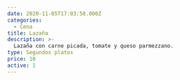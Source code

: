 ```yaml
---
date: 2020-11-05T17:03:58.000Z
categories:
  - Cena
title: Lazaña
description: >-
  Lazaña con carne picada, tomate y queso parmezzano.
type: Segundos platos
price: 10
active: 1
---
```

